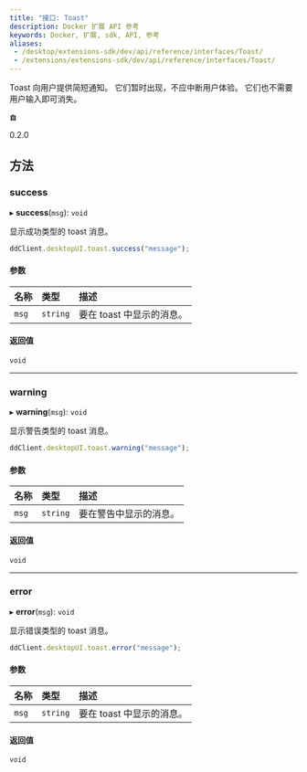 ```yaml
---
title: "接口: Toast"
description: Docker 扩展 API 参考
keywords: Docker, 扩展, sdk, API, 参考
aliases:
 - /desktop/extensions-sdk/dev/api/reference/interfaces/Toast/
 - /extensions/extensions-sdk/dev/api/reference/interfaces/Toast/
---
```


Toast 向用户提供简短通知。
它们暂时出现，不应中断用户体验。
它们也不需要用户输入即可消失。

**`自`**

0.2.0

## 方法

### success

▸ **success**(`msg`): `void`

显示成功类型的 toast 消息。

```typescript
ddClient.desktopUI.toast.success("message");
```

#### 参数

| 名称 | 类型 | 描述 |
| :------ | :------ | :------ |
| `msg` | `string` | 要在 toast 中显示的消息。 |

#### 返回值

`void`

___

### warning

▸ **warning**(`msg`): `void`

显示警告类型的 toast 消息。

```typescript
ddClient.desktopUI.toast.warning("message");
```

#### 参数

| 名称 | 类型 | 描述 |
| :------ | :------ | :------ |
| `msg` | `string` | 要在警告中显示的消息。 |

#### 返回值

`void`

___

### error

▸ **error**(`msg`): `void`

显示错误类型的 toast 消息。

```typescript
ddClient.desktopUI.toast.error("message");
```

#### 参数

| 名称 | 类型 | 描述 |
| :------ | :------ | :------ |
| `msg` | `string` | 要在 toast 中显示的消息。 |

#### 返回值

`void`
